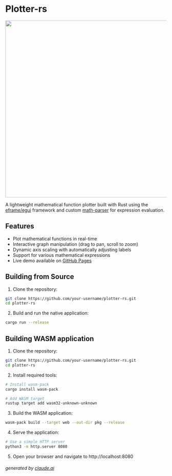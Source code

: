 # Plotter-rs

<p align="center"><img src="assets/plotter-demo.gif" width="550"/></p>

A lightweight mathematical function plotter built with Rust using the [eframe/egui](https://github.com/emilk/egui) framework and custom [math-parser](https://github.com/mteit/math-parser) for expression evaluation.

## Features

- Plot mathematical functions in real-time
- Interactive graph manipulation (drag to pan, scroll to zoom)
- Dynamic axis scaling with automatically adjusting labels
- Support for various mathematical expressions
- Live demo available on [GitHub Pages](https://mteit.github.io/plotter-rs/)

## Building from Source

1) Clone the repository:
```bash
git clone https://github.com/your-username/plotter-rs.git
cd plotter-rs
```

2) Build and run the native application:
```bash
cargo run --release
```

## Building WASM application

1) Clone the repository:
```bash
git clone https://github.com/your-username/plotter-rs.git
cd plotter-rs
```

2) Install required tools:
```bash
# Install wasm-pack
cargo install wasm-pack

# Add WASM target
rustup target add wasm32-unknown-unknown
```

3) Build the WASM application:
```bash
wasm-pack build --target web --out-dir pkg --release
```

4) Serve the application:

```bash
# Use a simple HTTP server
python3 -m http.server 8080
```

5) Open your browser and navigate to http://localhost:8080


###### generated by [claude.ai](claude.ai)
